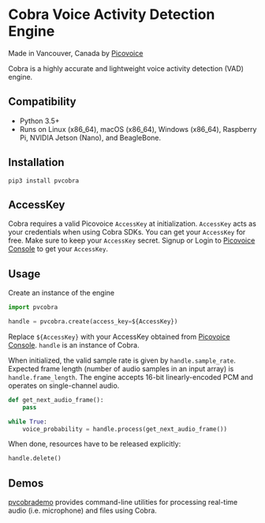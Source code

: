 # Cobra Voice Activity Detection Engine

Made in Vancouver, Canada by [Picovoice](https://picovoice.ai)

Cobra is a highly accurate and lightweight voice activity detection (VAD) engine.

## Compatibility

- Python 3.5+
- Runs on Linux (x86_64), macOS (x86_64), Windows (x86_64), Raspberry Pi, NVIDIA Jetson (Nano), and BeagleBone.

## Installation

```console
pip3 install pvcobra
```

## AccessKey

Cobra requires a valid Picovoice `AccessKey` at initialization. `AccessKey` acts as your credentials when using Cobra SDKs.
You can get your `AccessKey` for free. Make sure to keep your `AccessKey` secret.
Signup or Login to [Picovoice Console](https://console.picovoice.ai/) to get your `AccessKey`.

## Usage

Create an instance of the engine

```python
import pvcobra

handle = pvcobra.create(access_key=${AccessKey})
```
Replace `${AccessKey}` with your AccessKey obtained from [Picovoice Console](https://console.picovoice.ai/). `handle` is
an instance of Cobra.

When initialized, the valid sample rate is given by `handle.sample_rate`. Expected frame length (number of audio samples
in an input array) is `handle.frame_length`. The engine accepts 16-bit linearly-encoded PCM and operates on
single-channel audio.

```python
def get_next_audio_frame():
    pass

while True:
    voice_probability = handle.process(get_next_audio_frame())
```

When done, resources have to be released explicitly:

```python
handle.delete()
```

## Demos

[pvcobrademo](https://pypi.org/project/pvcobrademo/) provides command-line utilities for processing real-time
audio (i.e. microphone) and files using Cobra.
